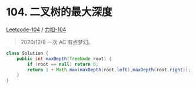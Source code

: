 # 104. 二叉树的最大深度

[Leetcode-104](https://leetcode.com/problems/maximum-depth-of-binary-tree/) / [力扣-104](https://leetcode-cn.com/problems/maximum-depth-of-binary-tree/)

> 2020/12/8 一次 AC 有点梦幻。

```java
class Solution {
    public int maxDepth(TreeNode root) {
        if (root == null) return 0;
        return 1 + Math.max(maxDepth(root.left),maxDepth(root.right));
    }
}
```

